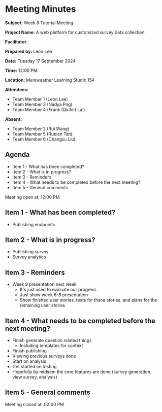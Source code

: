

# Meeting Minutes

**Subject:** Week 8 Tutorial Meeting

**Project Name:** A web platform for customized survey data collection

**Facilitator:**

**Prepared by:** Leon Lee

**Date:** Tuesday 17 September 2024

**Time:** 12:00 PM

**Location:** Mereweather Learning Studio 154

**Attendees:**
* Team Member 1 (Leon Lee)
* Team Member 3 (Nadya Png)
* Team Member 4 (Frank (Qiufei) Lai)

**Absent:**
* Team Member 2 (Rui Wang)
* Team Member 5 (Rueien Tan)
* Team Member 6 (Changxu Liu)


## Agenda

* Item 1 - What has been completed?
* Item 2 - What is in progress?
* Item 3 - Reminders
* Item 4 - What needs to be completed before the next meeting?
* Item 5 - General comments

Meeting open at: 12:00 PM

## Item 1 - What has been completed?
- Publishing endpoints



## Item 2 - What is in progress?
- Publishing survey
- Survey analytics

## Item 3 - Reminders
- Week 9 presentation next week
    - It's just used to evaluate our progress
    - Just show week 6-8 presentation
    - Show finished user stories, tests for thsoe stories, and plans for the remaining user stories


## Item 4 - What needs to be completed before the next meeting?
- Finish generate question related things
    - Including templates for context
- Finish publishing
- Viewing previous surveys done
- Start on analysis
- Get started on testing
- Hopefully by midsem the core features are done (survey generation, view survey, analysis)

## Item 5 - General comments

Meeting closed at:  02:00 PM

